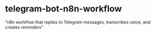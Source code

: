 # telegram-bot-n8n-workflow
“n8n workflow that replies to Telegram messages, transcribes voice, and creates reminders”
